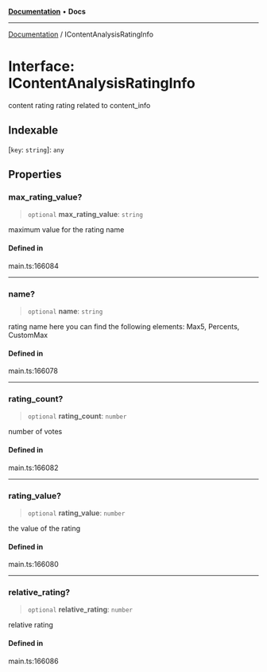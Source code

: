 [**Documentation**](../README.md) • **Docs**

***

[Documentation](../globals.md) / IContentAnalysisRatingInfo

# Interface: IContentAnalysisRatingInfo

content rating rating related to content_info

## Indexable

 \[`key`: `string`\]: `any`

## Properties

### max\_rating\_value?

> `optional` **max\_rating\_value**: `string`

maximum value for the rating name

#### Defined in

main.ts:166084

***

### name?

> `optional` **name**: `string`

rating name
here you can find the following elements: Max5, Percents, CustomMax

#### Defined in

main.ts:166078

***

### rating\_count?

> `optional` **rating\_count**: `number`

number of votes

#### Defined in

main.ts:166082

***

### rating\_value?

> `optional` **rating\_value**: `number`

the value of the rating

#### Defined in

main.ts:166080

***

### relative\_rating?

> `optional` **relative\_rating**: `number`

relative rating

#### Defined in

main.ts:166086
